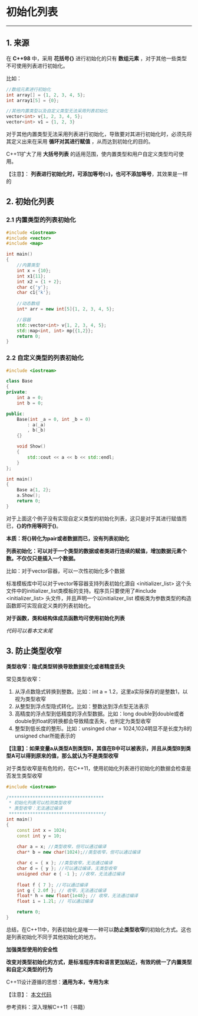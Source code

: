 # 初始化列表

-------

## 1. 来源

在 **C++98** 中，采用 **花括号{}** 进行初始化的只有 **数组元素** ，对于其他一些类型不可使用列表进行初始化。

比如：

``` C++
//数组元素进行初始化
int array[] = {1, 2, 3, 4, 5};
int array1[5] = {0}; 

//其他内置类型以及自定义类型无法采用列表初始化
vector<int> v{1, 2, 3, 4, 5};
vector<int> v1 = {1, 2, 3}
```

对于其他内置类型无法采用列表进行初始化，导致要对其进行初始化时，必须先将其定义出来在采用 **循环对其进行赋值** ，从而达到初始化的目的。

C++11扩大了用 **大括号列表** 的适用范围，使内置类型和用户自定义类型均可使用。

【注意】： **列表进行初始化时，可添加等号(=)，也可不添加等号**，其效果是一样的 

## 2. 初始化列表

### 2.1 内置类型的列表初始化

``` C++
#include <iostream>
#include <vector>
#include <map>

int main()
{
    //内置类型
    int x = {10};
    int x1{11};
    int x2 = {1 + 2};
    char c{'y'};
    char c1{'k'};
    
    //动态数组
    int* arr = new int[5]{1, 2, 3, 4, 5};

    //容器
    std::vector<int> v{1, 2, 3, 4, 5};
    std::map<int, int> mp{{1,2}};
    return 0;
}
```

### 2.2 自定义类型的列表初始化

``` C++
#include <iostream>

class Base
{
private:
    int a = 0;
    int b = 0;

public:
    Base(int _a = 0, int _b = 0)
        : a(_a)
        , b(_b)
    {}

    void Show()
    {
        std::cout << a << b << std::endl;
    }
};

int main()
{
    Base a{1, 2};
    a.Show();
    return 0;
}
```

对于上面这个例子没有实现自定义类型的初始化列表，这只是对于其进行赋值而已，**{}的作用等同于()**。

**本质：将{}转化为pair或者数据而已，没有列表初始化**

**列表初始化：可以对于一个类型的数据或者类进行连续的赋值，增加数据元素个数。不仅仅只是插入一个数据。**

比如：对于vector容器，可以一次性初始化多个数据

标准模板库中可以对于vector等容器支持列表初始化源自 <initializer_list> 这个头文件中的initializer_list类模板的支持。程序员只要使用了#include <initializer_list> 头文件，并且声明一个以initializer_list <T> 模板类为参数类型的构造函数即可实现自定义类的列表初始化。

**对于函数，类和结构体成员函数均可使用初始化列表**

*代码可以看本文末尾*

## 3. 防止类型收窄

**类型收窄：隐式类型转换导致数据变化或者精度丢失**

常见类型收窄：

1. 从浮点数隐式转换到整数。比如：int a = 1.2，这里a实际保存的是整数1，以视为类型收窄
2. 从整型到浮点型隐式转化。比如：整数达到浮点型无法表示
3. 高精度的浮点型到低精度的浮点型数据。比如：long double到double或者double到float的转换都会导致精度丢失，也判定为类型收窄
4. 整型到低长度的整形。比如：unsinged char = 1024,1024明显不是长度为8的unsigned char所能表示的

**【注意】：如果变量a从类型A到类型B，其值在B中可以被表示，并且从类型B到类型A可以得到原来的值，那么就认为不是类型收窄**

对于类型收窄是有危险的，在C++11，使用初始化列表进行初始化的数据会检查是否发生类型收窄

``` C++
#include <iostream>

/************************************
 * 初始化列表可以检测类型收窄
 * 类型收窄：无法通过编译
 ************************************/ 
int main()
{
    const int x = 1024;
    const int y = 10;
    
    char a = x; //类型收窄，但可以通过编译
    char* b = new char(1024);//类型收窄，但可以通过编译

    char c = { x }; //类型收窄，无法通过编译
    char d = { y }; //可以通过编译，无类型收窄
    unsigned char e { -1 }; //收窄，无法通过编译
    
    float f { 7 }; //可以通过编译
    int g { 2.0f }; // 收窄，无法通过编译
    float* h = new float{1e48}; // 收窄，无法通过编译
    float i = 1.2l; // 可以通过编译

    return 0;
}
```

总结，在C++11中，列表初始化是唯一一种可以**防止类型收窄**的初始化方式。这也是列表初始化不同于其他初始化的地方。

**加强类型使用的安全性**

**改变对类型初始化的方式，是标准程序库和语言更加贴近，有效的统一了内置类型和自定义类型的行为**

C++11设计遵循的思想：**通用为本，专用为末**

【注意】： [本文代码](https://github.com/YKitty/Code/tree/master/C%2B%2BCode/C%2B%2B11/initializer_list )

参考资料：深入理解C++11（书籍）

